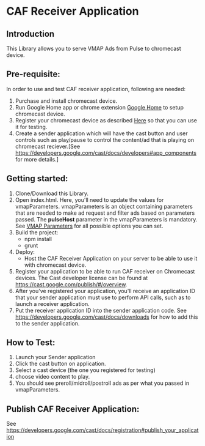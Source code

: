 # CAF Receiver Application

## Introduction
This Library allows you to serve VMAP Ads from Pulse to chromecast device.

## Pre-requisite:
In order to use and test CAF receiver application, following are needed:
1. Purchase and install chromecast device.
2. Run Google Home app or chrome extension [Google Home](https://www.google.com/chromecast/setup/) to setup chromecast device.
3. Register your chromecast device as described [Here](https://developers.google.com/cast/docs/registration#devices) so that you can use it for testing.
4. Create a sender application which will have the cast button and user controls such as play/pause to control the content/ad that is playing on chromecast reciever.[See https://developers.google.com/cast/docs/developers#app_components for more details.]


## Getting started:
1. Clone/Download this Library.
2. Open index.html. Here, you'll need to update the values for vmapParameters. vmapParameters is an object containing parameters that are needed to make ad request and filter ads based on parameters passed.
The **pulseHost** parameter in the vmapParameters is mandatory. See [VMAP Parameters](docs/vmap-parameters.md) for all possible options you can set.
3. Build the project:
    - npm install
    - grunt
4. Deploy:
    - Host the CAF Receiver Application on your server to be able to use it with chromecast device.
5. Register your application to be able to run CAF receiver on Chromecast devices. The Cast developer license can be found at https://cast.google.com/publish/#/overview.
6. After you've registered your application, you'll receive an application ID that your sender application must use to perform API calls, such as to launch a receiver application.
7. Put the receiver application ID into the sender application code. See https://developers.google.com/cast/docs/downloads for how to add this to the sender application.

## How to Test:
1. Launch your Sender application
2. Click the cast button on application.
3. Select a cast device (the one you registered for testing)
4. choose video content to play.
5. You should see preroll/midroll/postroll ads as per what you passed in vmapParameters.

## Publish CAF Receiver Application:
See https://developers.google.com/cast/docs/registration#publish_your_application
